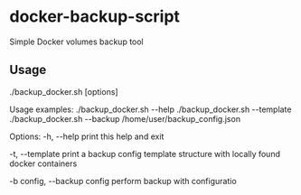 # docker-backup-script
Simple Docker volumes backup tool

## Usage

./backup_docker.sh [options]

Usage examples:
       ./backup_docker.sh --help
       ./backup_docker.sh --template
       ./backup_docker.sh --backup /home/user/backup_config.json

Options:
  -h, --help
         print this help and exit

  -t, --template
         print a backup config template structure with locally found docker containers

  -b config, --backup config
         perform backup with configuratio
